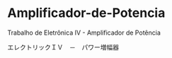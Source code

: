 # Amplificador-de-Potencia
Trabalho de Eletrônica IV - Amplificador de Potência

エレクトリックＩＶ　－　パワー増幅器
